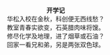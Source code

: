 <center><strong>开学记</strong><br/>华松入校在金秋，科创便无西线愁？<br/>教室青春实欲变，石英腊肉味将馊。<br/>修尽化学及地理，进了烟草或石油？<br/>回家一看兄和弟，另是两张双色球。</center>
<!--stackedit_data:
eyJoaXN0b3J5IjpbLTE1MTY3NTgzMzRdfQ==
-->